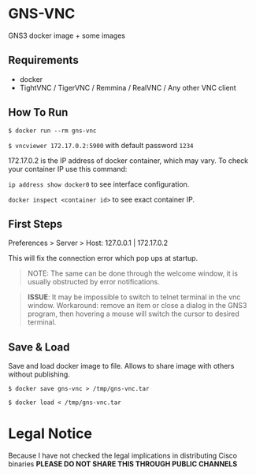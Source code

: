 # GNS-VNC
GNS3 docker image + some images

## Requirements
- docker
- TightVNC / TigerVNC / Remmina / RealVNC / Any other VNC client

## How To Run
`$ docker run --rm gns-vnc`

`$ vncviewer 172.17.0.2:5900` with default password `1234`

172.17.0.2 is the IP address of docker container, which may vary.
To check your container IP use this command:

`ip address show docker0` to see interface configuration.

`docker inspect <container id>` to see exact container IP.

## First Steps
Preferences > Server > Host: 127.0.0.1 | 172.17.0.2

This will fix the connection error which pop ups at startup.

> NOTE: The same can be done through the welcome window, it is usually obstructed by error notifications.

> **ISSUE**: It may be impossible to switch to telnet terminal in the vnc window. Workaround: remove an item or close a dialog in the GNS3 program, then hovering a mouse will switch the cursor to desired terminal.

## Save & Load
Save and load docker image to file. Allows to share image with others without publishing.

`$ docker save gns-vnc > /tmp/gns-vnc.tar`

`$ docker load < /tmp/gns-vnc.tar`

# Legal Notice
Because I have not checked the legal implications in distributing Cisco binaries **PLEASE DO NOT SHARE THIS THROUGH PUBLIC CHANNELS**

